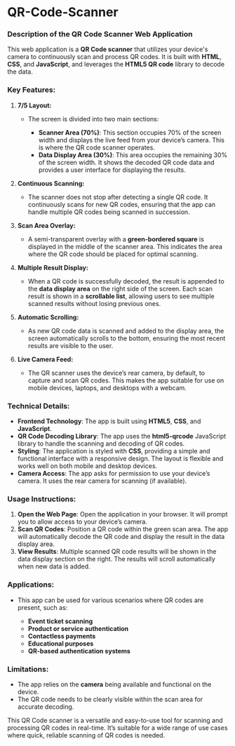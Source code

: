 # QR-Code-Scanner

### **Description of the QR Code Scanner Web Application**

This web application is a **QR Code scanner** that utilizes your device's camera to continuously scan and process QR codes. It is built with **HTML**, **CSS**, and **JavaScript**, and leverages the **HTML5 QR code** library to decode the data.

### **Key Features:**

1. **7/5 Layout:**

   * The screen is divided into two main sections:

     * **Scanner Area (70%)**: This section occupies 70% of the screen width and displays the live feed from your device’s camera. This is where the QR code scanner operates.
     * **Data Display Area (30%)**: This area occupies the remaining 30% of the screen width. It shows the decoded QR code data and provides a user interface for displaying the results.

2. **Continuous Scanning:**

   * The scanner does not stop after detecting a single QR code. It continuously scans for new QR codes, ensuring that the app can handle multiple QR codes being scanned in succession.

3. **Scan Area Overlay:**

   * A semi-transparent overlay with a **green-bordered square** is displayed in the middle of the scanner area. This indicates the area where the QR code should be placed for optimal scanning.

4. **Multiple Result Display:**

   * When a QR code is successfully decoded, the result is appended to the **data display area** on the right side of the screen. Each scan result is shown in a **scrollable list**, allowing users to see multiple scanned results without losing previous ones.

5. **Automatic Scrolling:**

   * As new QR code data is scanned and added to the display area, the screen automatically scrolls to the bottom, ensuring the most recent results are visible to the user.

6. **Live Camera Feed:**

   * The QR scanner uses the device’s rear camera, by default, to capture and scan QR codes. This makes the app suitable for use on mobile devices, laptops, and desktops with a webcam.

### **Technical Details:**

* **Frontend Technology**: The app is built using **HTML5**, **CSS**, and **JavaScript**.
* **QR Code Decoding Library**: The app uses the **html5-qrcode** JavaScript library to handle the scanning and decoding of QR codes.
* **Styling**: The application is styled with **CSS**, providing a simple and functional interface with a responsive design. The layout is flexible and works well on both mobile and desktop devices.
* **Camera Access**: The app asks for permission to use your device’s camera. It uses the rear camera for scanning (if available).

### **Usage Instructions:**

1. **Open the Web Page**: Open the application in your browser. It will prompt you to allow access to your device’s camera.
2. **Scan QR Codes**: Position a QR code within the green scan area. The app will automatically decode the QR code and display the result in the data display area.
3. **View Results**: Multiple scanned QR code results will be shown in the data display section on the right. The results will scroll automatically when new data is added.

### **Applications:**

* This app can be used for various scenarios where QR codes are present, such as:

  * **Event ticket scanning**
  * **Product or service authentication**
  * **Contactless payments**
  * **Educational purposes**
  * **QR-based authentication systems**

### **Limitations:**

* The app relies on the **camera** being available and functional on the device.
* The QR code needs to be clearly visible within the scan area for accurate decoding.

This QR Code scanner is a versatile and easy-to-use tool for scanning and processing QR codes in real-time. It’s suitable for a wide range of use cases where quick, reliable scanning of QR codes is needed.
